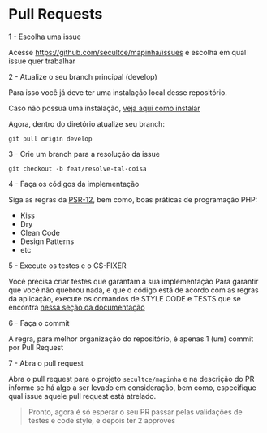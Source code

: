 # Pull Requests

1 - Escolha uma issue

Acesse <https://github.com/secultce/mapinha/issues> e escolha em qual issue quer trabalhar

2 - Atualize o seu branch principal (develop)

Para isso você já deve ter uma instalação local desse repositório.

Caso não possua uma instalação, [veja aqui como instalar](./../README.md)

Agora, dentro do diretório atualize seu branch:
````shell
git pull origin develop
````

3 - Crie um branch para a resolução da issue

```shell
git checkout -b feat/resolve-tal-coisa
```

4 - Faça os códigos da implementação

Siga as regras da [PSR-12](https://www.php-fig.org/psr/psr-12/), bem como, boas práticas de programação PHP:
- Kiss
- Dry
- Clean Code
- Design Patterns
- etc

5 - Execute os testes e o CS-FIXER

Você precisa criar testes que garantam a sua implementação
Para garantir que você não quebrou nada, e que o código está de acordo com as regras da aplicação, execute os comandos de STYLE CODE e TESTS que se encontra [nessa seção da documentação](../app/README.md#console-commands)

6 - Faça o commit 

A regra, para melhor organização do repositório, é apenas 1 (um) commit por Pull Request

7 - Abra o pull request

Abra o pull request para o projeto `secultce/mapinha` e na descrição do PR informe se há algo a ser levado em consideração, bem como, especifique qual issue aquele pull request está atrelado.

> Pronto, agora é só esperar o seu PR passar pelas validações de testes e code style, e depois ter 2 approves